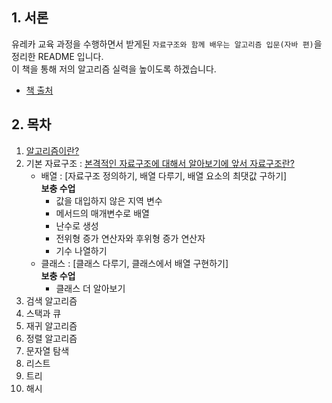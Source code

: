 ## 1. 서론
유레카 교육 과정을 수행하면서 받게된 `자료구조와 함께 배우는 알고리즘 입문(자바 편)`을 정리한 README 입니다.  
이 책을 통해 저의 알고리즘 실력을 높이도록 하겠습니다.

- <a href="https://m.yes24.com/Goods/Detail/109185787">책 출처</a>

## 2. 목차
1. <a href="https://yuchan-log.notion.site/09a6324df4f146e297e9674d3a6aa0d5?pvs=4">알고리즘이란?</a>
2. 기본 자료구조 : [본격적인 자료구조에 대해서 알아보기에 앞서 자료구조란?](https://yuchan-log.notion.site/205d809fedd444bba89586034500d59c?pvs=4)
    - 배열 : [자료구조 정의하기, 배열 다루기, 배열 요소의 최댓값 구하기]  
        **보충 수업**
        - 값을 대입하지 않은 지역 변수
        - 메서드의 매개변수로 배열
        - 난수로 생성
        - 전위형 증가 연산자와 후위형 증가 연산자
        - 기수 나열하기
    - 클래스 : [클래스 다루기, 클래스에서 배열 구현하기]  
        **보충 수업**
        - 클래스 더 알아보기
3. 검색 알고리즘
4. 스택과 큐
5. 재귀 알고리즘
6. 정렬 알고리즘
7. 문자열 탐색
8. 리스트
9. 트리
10. 해시